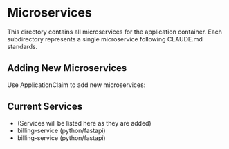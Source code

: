 # Microservices

This directory contains all microservices for the application container.
Each subdirectory represents a single microservice following CLAUDE.md standards.

## Adding New Microservices

Use ApplicationClaim to add new microservices:



## Current Services

- (Services will be listed here as they are added)
- billing-service (python/fastapi)
- billing-service (python/fastapi)
